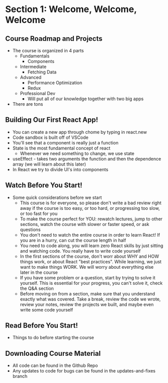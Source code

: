 # Section 1: Welcome, Welcome, Welcome

## Course Roadmap and Projects
- The course is organized in 4 parts
  - Fundamentals
    - Components
  - Intermediate
    - Fetching Data
  - Advanced
    - Performance Optimization
    - Redux
  - Professional Dev
    - Will put all of our knowledge together with two big apps
- There are tons

## Building Our First React App!
- You can create a new app through chome by typing in react.new
- Code sandbox is built off of VSCode 
- You'll see that a component is really just a function 
- State is the most fundamental concept of react 
  - Whenever we need something to change, we use state 
- useEffect - takes two arguments the function and then the dependence array (we will learn about this later)
- In React we try to divide UI's into components 

## Watch Before You Start!
- Some quick considerations before we start 
  - This course is for everyone, so please don't write a bad review right away if the course is too easy, or too hard, or progressing too slow, or too fast for you 
  - To make the course perfect for YOU: rewatch lectures, jump to other sections, watch the course with slower or faster speed, or ask questions 
  - You don't need to watch the entire course in order to learn React! If you are in a hurry, can cut the course length in half 
  - You need to code along, you will learn zero React skills by just sitting and watching code. You really have to write code yourself 
  - In the first sections of the course, don't worr about WHY and HOW things work, or about React "best practices". While learning, we just want to make things WORK. We will worry about everything else later in the course 
  - If you have some problem or a question, start by trying to solve it yourself. This is essential for your progress, you can't solve it, check the Q&A section 
  - Before moving on from a section, make sure that you understand exactly what was covered. Take a break, review the code we wrote, review your notes, review the projects we built, and maybe even write some code yourself 

## Read Before You Start!
- Things to do before starting the course 

## Downloading Course Material
- All code can be found in the Github Repo 
- Any updates to code for bugs can be found in the updates-and-fixes branch 